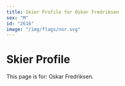 ```yaml
---
title: Skier Profile for Oskar Fredriksen
sex: "M"
id: "2616"
image: "/img/flags/nor.svg" 
---
```


# Skier Profile

This page is for: Oskar Fredriksen.
    